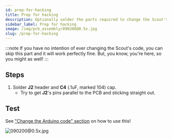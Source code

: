 ```yaml
---
id: prep-for-hacking
title: Prep for hacking
description: Optionally solder the parts required to change the Scout's code.
sidebar_label: Prep for hacking
image: /img/pcb_assembly/090200@0.5x.jpg
slug: /prep-for-hacking
---
```


:::note
If you have no intention of ever changing the Scout's code, you can skip this part and it will work perfectly fine. But, you know, you're here, so you might as well!
:::

## Steps

1. Solder **J2** header and **C4** (.1uF, marked 104) cap.
   - Try to get **J2**'s pins parallel to the PCB and sticking straight out.

## Test

See ["Change the Arduino code" section](change-the-arduino-code) on how to use this!

![090200@0.5x.jpg](/img/pcb_assembly/090200@0.5x.jpg)
